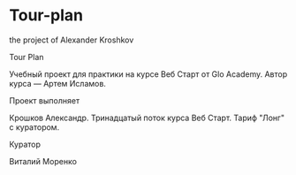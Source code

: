 # Tour-plan
the project of Alexander Kroshkov

Tour Plan

Учебный проект для практики на курсе Веб Старт от Glo Academy. Автор курса — Артем Исламов.





Проект выполняет

Крошков Александр. Тринадцатый поток курса Веб Старт. Тариф "Лонг" с куратором.





Куратор

Виталий Моренко
